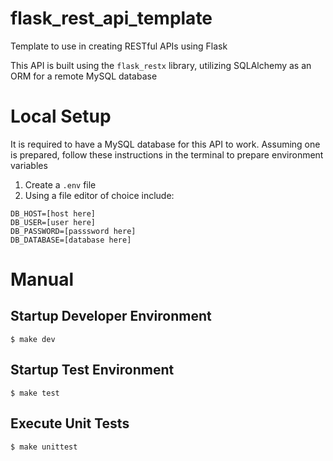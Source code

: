 # flask_rest_api_template
Template to use in creating RESTful APIs using Flask

This API is built using the `flask_restx` library, utilizing SQLAlchemy as an ORM for a remote MySQL database

# Local Setup

It is required to have a MySQL database for this API to work. Assuming one is prepared, follow these instructions in the terminal to prepare environment variables

1. Create a `.env` file
2. Using a file editor of choice include:
```
DB_HOST=[host here]
DB_USER=[user here]
DB_PASSWORD=[passsword here]
DB_DATABASE=[database here]
```

# Manual

## Startup Developer Environment
```
$ make dev 
```

## Startup Test Environment
```
$ make test
```

## Execute Unit Tests
```
$ make unittest
```

